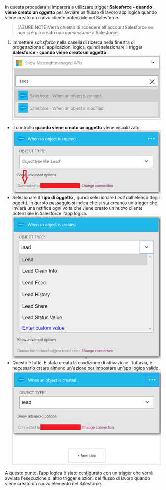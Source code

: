 In questa procedura si imparerà a utilizzare trigger **Salesforce - quando viene creato un oggetto** per avviare un flusso di lavoro app logica quando viene creato un nuovo cliente potenziale nel Salesforce.

>[AZURE.NOTE]Verrà chiesto di accedere all'account Salesforce se non si è già creato una *connessione* a Salesforce.  

1. Immettere *salesforce* nella casella di ricerca nella finestra di progettazione di applicazioni logica, quindi selezionare il trigger **Salesforce - quando viene creato un oggetto** .  
![Immagine di trigger Salesforce 1](./media/connectors-create-api-salesforce/trigger-1.png)   
- Il controllo **quando viene creato un oggetto** viene visualizzato.  
![Immagine di trigger Salesforce 2](./media/connectors-create-api-salesforce/trigger-2.png)   
- Selezionare il **Tipo di oggetto** , quindi selezionare *Lead* dall'elenco degli oggetti. In questo passaggio si indica che si sta creando un trigger che invierà una notifica ogni volta che viene creato un nuovo cliente potenziale in Salesforce l'app logica.   
![Immagine di trigger Salesforce 3](./media/connectors-create-api-salesforce/trigger-3.png)   
- Questo è tutto. È stata creata la condizione di attivazione. Tuttavia, è necessario creare almeno un'azione per impostare un'app logica valido.    
![Immagine di trigger Salesforce 4](./media/connectors-create-api-salesforce/trigger-4.png)   

A questo punto, l'app logica è stato configurato con un trigger che verrà avviata l'esecuzione di altro trigger e azioni del flusso di lavoro quando viene creato un nuovo elemento nel Salesforce.  